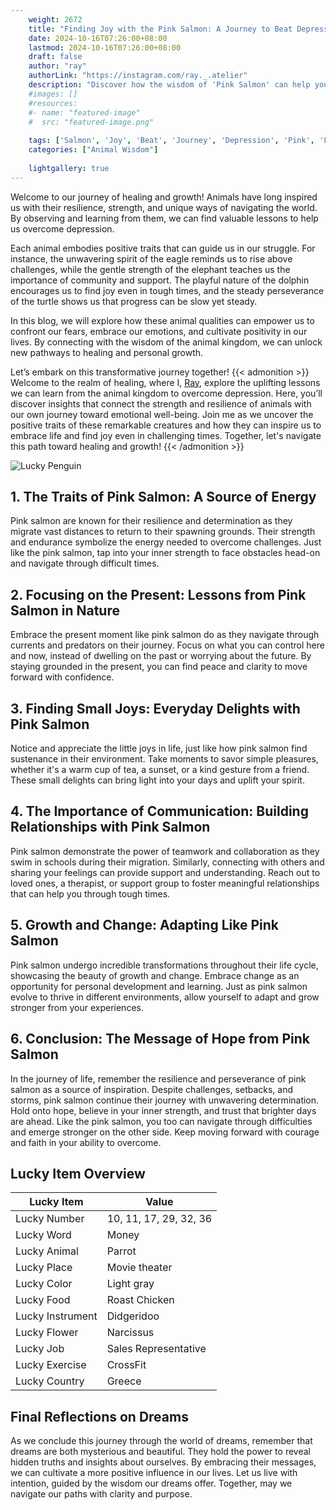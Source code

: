 ```yaml
---
    weight: 2672
    title: "Finding Joy with the Pink Salmon: A Journey to Beat Depression"  # Assuming 'title' column exists
    date: 2024-10-16T07:26:00+08:00
    lastmod: 2024-10-16T07:26:00+08:00
    draft: false
    author: "ray"
    authorLink: "https://instagram.com/ray._.atelier"
    description: "Discover how the wisdom of 'Pink Salmon' can help you overcome depression and find joy in your life journey."
    #images: []
    #resources:
    #- name: "featured-image"
    #  src: "featured-image.png"
    
    tags: ['Salmon', 'Joy', 'Beat', 'Journey', 'Depression', 'Pink', 'Finding']
    categories: ["Animal Wisdom"]
    
    lightgallery: true
---
```

    
Welcome to our journey of healing and growth! Animals have long inspired us with their resilience, strength, and unique ways of navigating the world. By observing and learning from them, we can find valuable lessons to help us overcome depression.

Each animal embodies positive traits that can guide us in our struggle. For instance, the unwavering spirit of the eagle reminds us to rise above challenges, while the gentle strength of the elephant teaches us the importance of community and support. The playful nature of the dolphin encourages us to find joy even in tough times, and the steady perseverance of the turtle shows us that progress can be slow yet steady.

In this blog, we will explore how these animal qualities can empower us to confront our fears, embrace our emotions, and cultivate positivity in our lives. By connecting with the wisdom of the animal kingdom, we can unlock new pathways to healing and personal growth.

Let’s embark on this transformative journey together!
{{< admonition >}}
Welcome to the realm of healing, where I, [Ray](https://instagram.com/ray._.atelier), explore the uplifting lessons we can learn from the animal kingdom to overcome depression. Here, you’ll discover insights that connect the strength and resilience of animals with our own journey toward emotional well-being. Join me as we uncover the positive traits of these remarkable creatures and how they can inspire us to embrace life and find joy even in challenging times. Together, let's navigate this path toward healing and growth!
{{< /admonition >}}

![Lucky Penguin](https://cdn.pixabay.com/photo/2024/09/07/02/34/penguins-9028827_1280.jpg "Lucky Penguin")

## 1. The Traits of Pink Salmon: A Source of Energy
Pink salmon are known for their resilience and determination as they migrate vast distances to return to their spawning grounds. Their strength and endurance symbolize the energy needed to overcome challenges. Just like the pink salmon, tap into your inner strength to face obstacles head-on and navigate through difficult times.

## 2. Focusing on the Present: Lessons from Pink Salmon in Nature
Embrace the present moment like pink salmon do as they navigate through currents and predators on their journey. Focus on what you can control here and now, instead of dwelling on the past or worrying about the future. By staying grounded in the present, you can find peace and clarity to move forward with confidence.

## 3. Finding Small Joys: Everyday Delights with Pink Salmon
Notice and appreciate the little joys in life, just like how pink salmon find sustenance in their environment. Take moments to savor simple pleasures, whether it's a warm cup of tea, a sunset, or a kind gesture from a friend. These small delights can bring light into your days and uplift your spirit.

## 4. The Importance of Communication: Building Relationships with Pink Salmon
Pink salmon demonstrate the power of teamwork and collaboration as they swim in schools during their migration. Similarly, connecting with others and sharing your feelings can provide support and understanding. Reach out to loved ones, a therapist, or support group to foster meaningful relationships that can help you through tough times.

## 5. Growth and Change: Adapting Like Pink Salmon
Pink salmon undergo incredible transformations throughout their life cycle, showcasing the beauty of growth and change. Embrace change as an opportunity for personal development and learning. Just as pink salmon evolve to thrive in different environments, allow yourself to adapt and grow stronger from your experiences.

## 6. Conclusion: The Message of Hope from Pink Salmon
In the journey of life, remember the resilience and perseverance of pink salmon as a source of inspiration. Despite challenges, setbacks, and storms, pink salmon continue their journey with unwavering determination. Hold onto hope, believe in your inner strength, and trust that brighter days are ahead. Like the pink salmon, you too can navigate through difficulties and emerge stronger on the other side. Keep moving forward with courage and faith in your ability to overcome.


## Lucky Item Overview
| Lucky Item          | Value              |
|---------------|--------------------|
| Lucky Number        | 10, 11, 17, 29, 32, 36  |
| Lucky Word          | Money |
| Lucky Animal        | Parrot |
| Lucky Place         | Movie theater     |
| Lucky Color         | Light gray     |
| Lucky Food          | Roast Chicken      |
| Lucky Instrument    | Didgeridoo |
| Lucky Flower        | Narcissus    |
| Lucky Job           | Sales Representative       |
| Lucky Exercise      | CrossFit  |
| Lucky Country       | Greece    |


##  Final Reflections on Dreams

As we conclude this journey through the world of dreams, remember that dreams are both mysterious and beautiful. They hold the power to reveal hidden truths and insights about ourselves. By embracing their messages, we can cultivate a more positive influence in our lives. Let us live with intention, guided by the wisdom our dreams offer. Together, may we navigate our paths with clarity and purpose.
